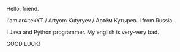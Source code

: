 Hello, friend.

I'am ar4itekYT / Artyom Kutyryev / Артём Кутырев.
I from Russia.

I Java and Python programmer.
My english is very-very bad.

GOOD LUCK!
